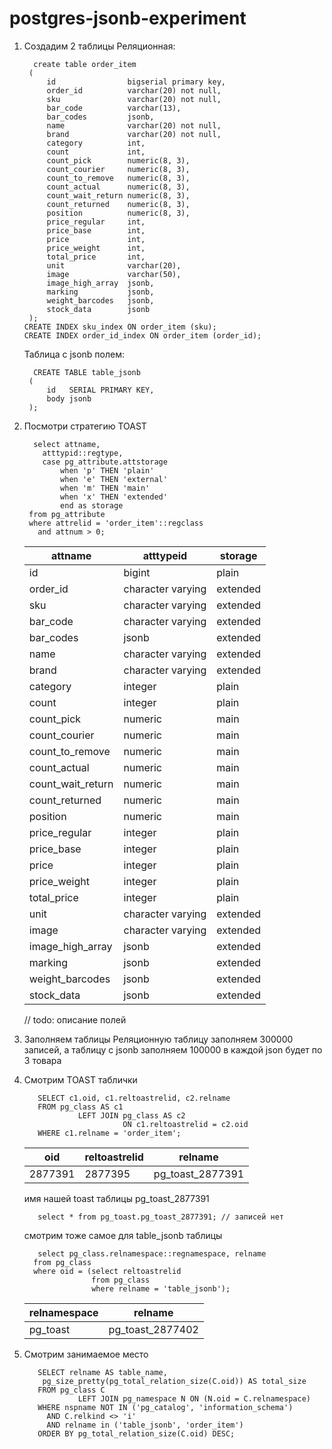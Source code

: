 # postgres-jsonb-experiment
1. Создадим 2 таблицы
   Реляционная:
   ```
     create table order_item
    (
        id                bigserial primary key,
        order_id          varchar(20) not null,
        sku               varchar(20) not null,
        bar_code          varchar(13),
        bar_codes         jsonb,
        name              varchar(20) not null,
        brand             varchar(20) not null,
        category          int,
        count             int,
        count_pick        numeric(8, 3),
        count_courier     numeric(8, 3),
        count_to_remove   numeric(8, 3),
        count_actual      numeric(8, 3),
        count_wait_return numeric(8, 3),
        count_returned    numeric(8, 3),
        position          numeric(8, 3),
        price_regular     int,
        price_base        int,
        price             int,
        price_weight      int,
        total_price       int,
        unit              varchar(20),
        image             varchar(50),
        image_high_array  jsonb,
        marking           jsonb,
        weight_barcodes   jsonb,
        stock_data        jsonb
    );
   CREATE INDEX sku_index ON order_item (sku);
   CREATE INDEX order_id_index ON order_item (order_id);
   ```

   Таблица с jsonb полем:
   ```
     CREATE TABLE table_jsonb
    (
        id   SERIAL PRIMARY KEY,
        body jsonb
    );
   ```

2. Посмотри стратегию TOAST
   ```
     select attname,
       atttypid::regtype,
       case pg_attribute.attstorage
           when 'p' THEN 'plain'
           when 'e' THEN 'external'
           when 'm' THEN 'main'
           when 'x' THEN 'extended'
           end as storage
    from pg_attribute
    where attrelid = 'order_item'::regclass
      and attnum > 0;
   ```
    attname | atttypeid | storage
    --- | --- | --- 
    id | bigint | plain
    order_id | character varying | extended
    sku | character varying | extended
    bar_code | character varying | extended
    bar_codes | jsonb | extended
    name | character varying | extended
    brand | character varying | extended
    category | integer | plain
    count | integer | plain
    count_pick | numeric | main
    count_courier | numeric | main
    count_to_remove | numeric | main
    count_actual | numeric | main
    count_wait_return | numeric | main
    count_returned | numeric | main
    position | numeric | main
    price_regular | integer | plain
    price_base | integer | plain
    price | integer | plain
    price_weight | integer | plain
    total_price | integer | plain
    unit | character varying | extended
    image | character varying | extended
    image_high_array | jsonb | extended
    marking | jsonb | extended
    weight_barcodes | jsonb | extended
    stock_data | jsonb | extended

    // todo: описание полей 


3. Заполняем таблицы
   Реляционную таблицу заполняем 300000 записей, а таблицу с jsonb заполняем 100000 в каждой json будет по 3 товара
4. Смотрим TOAST таблички
   ```
      SELECT c1.oid, c1.reltoastrelid, c2.relname
      FROM pg_class AS c1
               LEFT JOIN pg_class AS c2
                         ON c1.reltoastrelid = c2.oid
      WHERE c1.relname = 'order_item';
   ```
    oid | reltoastrelid | relname
    --- | --- | --- 
    2877391 | 2877395 | pg_toast_2877391

    имя нашей toast таблицы pg_toast_2877391

    ```
       select * from pg_toast.pg_toast_2877391; // записей нет
    ```

    смотрим тоже самое для table_jsonb таблицы
    ```
       select pg_class.relnamespace::regnamespace, relname
      from pg_class
      where oid = (select reltoastrelid
                   from pg_class
                   where relname = 'table_jsonb');
    ```

    relnamespace | relname
     --- | --- 
    pg_toast | pg_toast_2877402
6. Смотрим занимаемое место

   ```
      SELECT relname AS table_name,
       pg_size_pretty(pg_total_relation_size(C.oid)) AS total_size
      FROM pg_class C
               LEFT JOIN pg_namespace N ON (N.oid = C.relnamespace)
      WHERE nspname NOT IN ('pg_catalog', 'information_schema')
        AND C.relkind <> 'i'
        AND relname in ('table_jsonb', 'order_item')
      ORDER BY pg_total_relation_size(C.oid) DESC;
   ```

   
